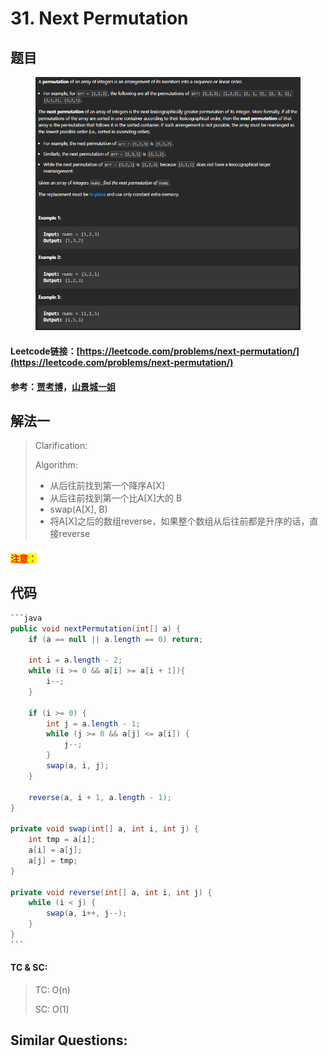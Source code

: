 # 31. Next Permutation

## 题目

<figure><img src="../../.gitbook/assets/image (1) (1) (1) (1) (1) (1) (1) (1) (1) (1) (1) (1) (1) (1) (1) (1) (1) (1) (1) (1) (1) (1).png" alt=""><figcaption></figcaption></figure>

#### Leetcode链接：[https://leetcode.com/problems/next-permutation/](https://leetcode.com/problems/next-permutation/)

#### 参考：[贾考博](https://www.youtube.com/watch?v=K-QCteGM-Bk\&pp=ygULbGVldGNvZGUgMzE%3D)，[山景城一姐](https://www.youtube.com/watch?v=IbcQOdtmvpA\&ab\_channel=%E5%B1%B1%E6%99%AF%E5%9F%8E%E4%B8%80%E5%A7%90)

## 解法一

> Clarification:&#x20;
>
> Algorithm:&#x20;
>
> * 从后往前找到第一个降序A\[X]
> * 从后往前找到第一个比A\[X]大的 B
> * swap(A\[X], B)
> * 将A\[X]之后的数组reverse，如果整个数组从后往前都是升序的话，直接reverse

#### <mark style="color:red;">注意：</mark>

## 代码

````java
```java
public void nextPermutation(int[] a) {
    if (a == null || a.length == 0) return;

    int i = a.length - 2;
    while (i >= 0 && a[i] >= a[i + 1]){
        i--;
    }

    if (i >= 0) {
        int j = a.length - 1;
        while (j >= 0 && a[j] <= a[i]) {
            j--;
        }
        swap(a, i, j);
    }

    reverse(a, i + 1, a.length - 1);
}

private void swap(int[] a, int i, int j) {
    int tmp = a[i];
    a[i] = a[j];
    a[j] = tmp;
}

private void reverse(int[] a, int i, int j) {
    while (i < j) {
        swap(a, i++, j--);
    }
}
```
````

#### TC & SC:&#x20;

> TC: O(n)
>
> SC: O(1)

## **Similar Questions:**&#x20;
